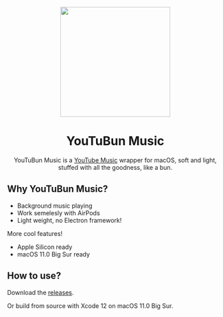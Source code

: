 <p align="center">
<img height="256" src="https://github.com/YiqinZhao/YouTuBunMusic/blob/main/macOS/Assets.xcassets/AppIcon.appiconset/icon-512x512@2x.png?raw=true" />
</p>

<h1 align="center">YouTuBun Music</h1>

<p align="center">YouTuBun Music is a <a href="https://music.youtube.com">YouTube Music</a> wrapper for macOS, soft and light, stuffed with all the goodness, like a bun.</p>

## Why YouTuBun Music?

- Background music playing
- Work semelesly with AirPods
- Light weight, no Electron framework!

More cool features!

- Apple Silicon ready
- macOS 11.0 Big Sur ready

## How to use?

Download the [releases](https://github.com/YiqinZhao/YouTuBunMusic/releases).

Or build from source with Xcode 12 on macOS 11.0 Big Sur.
